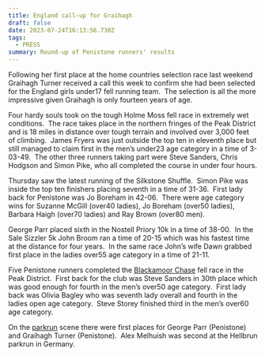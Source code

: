 ```yaml
---
title: England call-up for Graihagh
draft: false
date: 2023-07-24T16:13:56.730Z
tags:
  - PRESS
summary: Round-up of Penistone runners' results
---
```

Following her first place at the home countries selection race last weekend Graihagh Turner received a call this week to confirm she had been selected for the England girls under17 fell running team.  The selection is all the more impressive given Graihagh is only fourteen years of age.

Four hardy souls took on the tough Holme Moss fell race in extremely wet conditions.  The race takes place in the northern fringes of the Peak District and is 18 miles in distance over tough terrain and involved over 3,000 feet of climbing.  James Fryers was just outside the top ten in eleventh place but still managed to claim first in the men’s under23 age category in a time of 3-03-49.  The other three runners taking part were Steve Sanders, Chris Hodgson and Simon Pike, who all completed the course in under four hours.

Thursday saw the latest running of the Silkstone Shuffle.  Simon Pike was inside the top ten finishers placing seventh in a time of 31-36.  First lady back for Penistone was Jo Boreham in 42-06.  There were age category wins for Suzanne McGill (over40 ladies), Jo Boreham (over50 ladies), Barbara Haigh (over70 ladies) and Ray Brown (over80 men).

George Parr placed sixth in the Nostell Priory 10k in a time of 38-00.  In the Sale Sizzler 5k John Broom ran a time of 20-15 which was his fastest time at the distance for four years.  In the same race John’s wife Dawn grabbed first place in the ladies over55 age category in a time of 21-11.

Five Penistone runners completed the [Blackamoor Chase](https://results.pfrac.co.uk/fell-league-2023/blackamoor-chase) fell race in the Peak District.  First back for the club was Steve Sanders in 30th place which was good enough for fourth in the men’s over50 age category.  First lady back was Olivia Bagley who was seventh lady overall and fourth in the ladies open age category.  Steve Storey finished third in the men’s over60 age category.

On the [parkrun](https://results.pfrac.co.uk/parkrun-2023/latest) scene there were first places for George Parr (Penistone) and Graihagh Turner (Penistone).  Alex Melhuish was second at the Hellbrun parkrun in Germany.